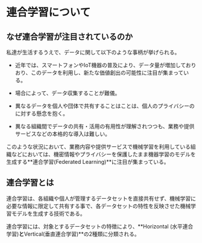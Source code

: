 # 連合学習について

## なぜ連合学習が注目されているのか

私達が生活するうえで、データに関して以下のような事柄が挙げられる。

- 近年では、スマートフォンやIoT機器の普及により、データ量が増加しておりおり、このデータを利用し、新たな価値創出の可能性に注目が集まっている。

- 場合によって、データ収集することが難儀。

- 異なるデータを個人や団体で共有することはことは、個人のプライバシーのに対する懸念を抱く。

- 異なる組織間でデータの共有・活用の有用性が理解されつつも、業務や提供サービスなどの本格的な導入は難しい。


このような状況において、業務内容や提供サービスで機械学習を利用している組織などにおいては、機密情報やプライバシーを保護したまま機器学習のモデルを生成する**連合学習(Federated Learning)**に注目が集まっている。

## 連合学習とは

連合学習は、各組織や個人が管理するデータセットを直接共有せず、機械学習に必要な情報に限定して共有する事で、各データセットの特性を反映させた機械学習モデルを生成する技術である。

連合学習には、対象とするデータセットの特徴により、**Horizontal (水平連合学習)**と**Vertical(垂直連合学習)**の2種類に分類される。